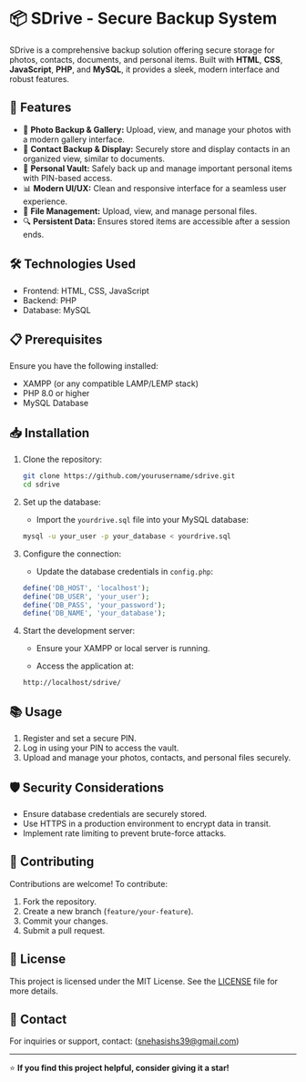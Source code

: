 # 📦 SDrive - Secure Backup System

SDrive is a comprehensive backup solution offering secure storage for photos, contacts, documents, and personal items. Built with **HTML**, **CSS**, **JavaScript**, **PHP**, and **MySQL**, it provides a sleek, modern interface and robust features.

## 🚀 Features

- 📸 **Photo Backup & Gallery:** Upload, view, and manage your photos with a modern gallery interface.
- 📇 **Contact Backup & Display:** Securely store and display contacts in an organized view, similar to documents.
- 🔐 **Personal Vault:** Safely back up and manage important personal items with PIN-based access.
- 📊 **Modern UI/UX:** Clean and responsive interface for a seamless user experience.
- 📁 **File Management:** Upload, view, and manage personal files.
- 🔍 **Persistent Data:** Ensures stored items are accessible after a session ends.

## 🛠️ Technologies Used

- Frontend: HTML, CSS, JavaScript
- Backend: PHP
- Database: MySQL

## 📋 Prerequisites

Ensure you have the following installed:

- XAMPP (or any compatible LAMP/LEMP stack)
- PHP 8.0 or higher
- MySQL Database

## 📥 Installation

1. Clone the repository:

   ```bash
   git clone https://github.com/yourusername/sdrive.git
   cd sdrive
   ```

2. Set up the database:

   - Import the `yourdrive.sql` file into your MySQL database:

   ```bash
   mysql -u your_user -p your_database < yourdrive.sql
   ```

3. Configure the connection:

   - Update the database credentials in `config.php`:

   ```php
   define('DB_HOST', 'localhost');
   define('DB_USER', 'your_user');
   define('DB_PASS', 'your_password');
   define('DB_NAME', 'your_database');
   ```

4. Start the development server:

   - Ensure your XAMPP or local server is running.

   - Access the application at:

   ```
   http://localhost/sdrive/
   ```

## 📚 Usage

1. Register and set a secure PIN.
2. Log in using your PIN to access the vault.
3. Upload and manage your photos, contacts, and personal files securely.

## 🛡️ Security Considerations

- Ensure database credentials are securely stored.
- Use HTTPS in a production environment to encrypt data in transit.
- Implement rate limiting to prevent brute-force attacks.

## 🤝 Contributing

Contributions are welcome! To contribute:

1. Fork the repository.
2. Create a new branch (`feature/your-feature`).
3. Commit your changes.
4. Submit a pull request.

## 📄 License

This project is licensed under the MIT License. See the [LICENSE](LICENSE) file for more details.

## 📧 Contact

For inquiries or support, contact: (snehasishs39@gmail.com)

---

⭐ **If you find this project helpful, consider giving it a star!**

